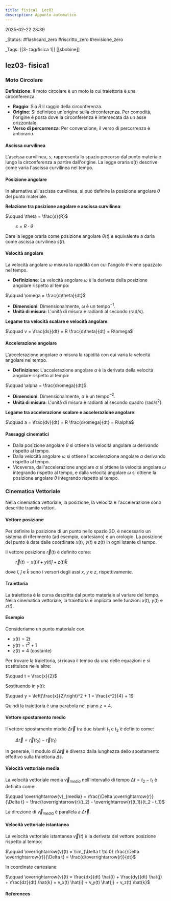 ```yaml
---
title: fisica1  Lez03
description: Appunto automatico
---
```


2025-02-22 23:39

_Status:  #flashcard_zero    #riscritto_zero    #revisione_zero 

_Tags: [[3- tag/fisica 1]]   [[sbobine]]

## lez03- fisica1
### Moto Circolare 

**Definizione**: Il moto circolare è un moto la cui traiettoria è una circonferenza.

- **Raggio**: Sia $R$ il raggio della circonferenza.
- **Origine**: Si definisce un'origine sulla circonferenza. Per comodità, l'origine è posta dove la circonferenza è intersecata da un asse orizzontale.
- **Verso di percorrenza**: Per convenzione, il verso di percorrenza è antiorario.

#### Ascissa curvilinea

L'ascissa curvilinea, $s$, rappresenta lo spazio percorso dal punto materiale lungo la circonferenza a partire dall'origine. La legge oraria $s(t)$ descrive come varia l'ascissa curvilinea nel tempo.

#### Posizione angolare

In alternativa all'ascissa curvilinea, si può definire la posizione angolare $\theta$ del punto materiale.

**Relazione tra posizione angolare e ascissa curvilinea**:

$\qquad \theta = \frac{s}{R}$

$\qquad s = R \cdot \theta$

Dare la legge oraria come posizione angolare $\theta(t)$ è equivalente a darla come ascissa curvilinea $s(t)$.

#### Velocità angolare

La velocità angolare $\omega$ misura la rapidità con cui l'angolo $\theta$ viene spazzato nel tempo.

- **Definizione**: La velocità angolare $\omega$ è la derivata della posizione angolare rispetto al tempo:

$\qquad \omega = \frac{d\theta}{dt}$

- **Dimensioni**: Dimensionalmente, $\omega$ è un tempo$^{-1}$.
- **Unità di misura**: L'unità di misura è radianti al secondo (rad/s).

**Legame tra velocità scalare e velocità angolare**:

$\qquad v = \frac{ds}{dt} = R \frac{d\theta}{dt} = R\omega$

#### Accelerazione angolare

L'accelerazione angolare $\alpha$ misura la rapidità con cui varia la velocità angolare nel tempo.

- **Definizione**: L'accelerazione angolare $\alpha$ è la derivata della velocità angolare rispetto al tempo:

$\qquad \alpha = \frac{d\omega}{dt}$

- **Dimensioni**: Dimensionalmente, $\alpha$ è un tempo$^{-2}$.
- **Unità di misura**: L'unità di misura è radianti al secondo quadro (rad/s$^2$).

**Legame tra accelerazione scalare e accelerazione angolare**:

$\qquad a = \frac{dv}{dt} = R \frac{d\omega}{dt} = R\alpha$

#### Passaggi cinematici

- Dalla posizione angolare $\theta$ si ottiene la velocità angolare $\omega$ derivando rispetto al tempo.
- Dalla velocità angolare $\omega$ si ottiene l'accelerazione angolare $\alpha$ derivando rispetto al tempo.
- Viceversa, dall'accelerazione angolare $\alpha$ si ottiene la velocità angolare $\omega$ integrando rispetto al tempo, e dalla velocità angolare $\omega$ si ottiene la posizione angolare $\theta$ integrando rispetto al tempo.

### Cinematica Vettoriale

Nella cinematica vettoriale, la posizione, la velocità e l'accelerazione sono descritte tramite vettori.

#### Vettore posizione

Per definire la posizione di un punto nello spazio 3D, è necessario un sistema di riferimento (ad esempio, cartesiano) e un orologio. La posizione del punto è data dalle coordinate $x(t)$, $y(t)$ e $z(t)$ in ogni istante di tempo.

Il vettore posizione $\overrightarrow{r}(t)$ è definito come:

$\qquad \overrightarrow{r}(t) = x(t) \hat{i} + y(t) \hat{j} + z(t) \hat{k}$

dove $\hat{i}$, $\hat{j}$ e $\hat{k}$ sono i versori degli assi $x$, $y$ e $z$, rispettivamente.

#### Traiettoria

La traiettoria è la curva descritta dal punto materiale al variare del tempo. Nella cinematica vettoriale, la traiettoria è implicita nelle funzioni $x(t)$, $y(t)$ e $z(t)$.

#### Esempio

Consideriamo un punto materiale con:

- $x(t) = 2t$
- $y(t) = t^2 + 1$
- $z(t) = 4$ (costante)

Per trovare la traiettoria, si ricava il tempo da una delle equazioni e si sostituisce nelle altre:

$\qquad t = \frac{x}{2}$

Sostituendo in $y(t)$:

$\qquad y = \left(\frac{x}{2}\right)^2 + 1 = \frac{x^2}{4} + 1$

Quindi la traiettoria è una parabola nel piano $z = 4$.

#### Vettore spostamento medio

Il vettore spostamento medio $\Delta \overrightarrow{r}$ tra due istanti $t_1$ e $t_2$ è definito come:

$\qquad \Delta \overrightarrow{r} = \overrightarrow{r}(t_2) - \overrightarrow{r}(t_1)$

In generale, il modulo di $\Delta \overrightarrow{r}$ è diverso dalla lunghezza dello spostamento effettivo sulla traiettoria $\Delta s$.

#### Velocità vettoriale media

La velocità vettoriale media $\overrightarrow{v}_{media}$ nell'intervallo di tempo $\Delta t = t_2 - t_1$ è definita come:

$\qquad \overrightarrow{v}_{media} = \frac{\Delta \overrightarrow{r}}{\Delta t} = \frac{\overrightarrow{r}(t_2) - \overrightarrow{r}(t_1)}{t_2 - t_1}$

La direzione di $\overrightarrow{v}_{media}$ è parallela a $\Delta \overrightarrow{r}$.

#### Velocità vettoriale istantanea

La velocità vettoriale istantanea $\overrightarrow{v}(t)$ è la derivata del vettore posizione rispetto al tempo:

$\qquad \overrightarrow{v}(t) = \lim_{\Delta t \to 0} \frac{\Delta \overrightarrow{r}}{\Delta t} = \frac{d\overrightarrow{r}}{dt}$

In coordinate cartesiane:

$\qquad \overrightarrow{v}(t) = \frac{dx}{dt} \hat{i} + \frac{dy}{dt} \hat{j} + \frac{dz}{dt} \hat{k} = v_x(t) \hat{i} + v_y(t) \hat{j} + v_z(t) \hat{k}$


#### References



